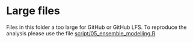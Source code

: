 # Large files

Files in this folder a too large for GitHub or GitHub LFS. To reproduce the analysis please use the file [script/05_ensemble_modelling.R](https://github.com/agrobioinfoservices/euro-cwr/blob/master/script/05_ensemble_modelling.R)
